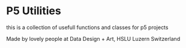 # P5 Utilities

this is a collection of usefull functions and classes for p5 projects

Made by lovely people at Data Design + Art, HSLU Luzern Switzerland
